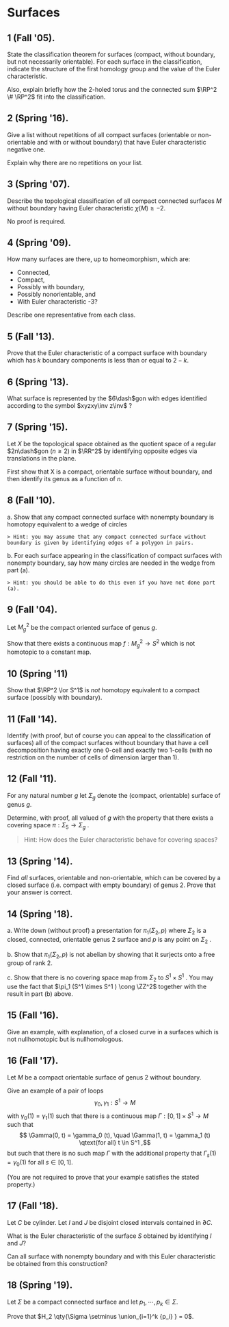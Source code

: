 # Surfaces

## 1 (Fall '05). 
State the classification theorem for surfaces (compact, without boundary, but not necessarily orientable). 
For each surface in the classification, indicate the structure of the first homology group and the value of the Euler characteristic. 

Also, explain briefly how the 2-holed torus and the connected sum $\RP^2 \# \RP^2$ fit into the classification.

## 2 (Spring '16). 
Give a list without repetitions of all compact surfaces (orientable or non-orientable and with or without boundary) that have Euler characteristic negative one. 

Explain why there are no repetitions on your list.

## 3 (Spring '07). 
Describe the topological classification of all compact connected surfaces $M$ without boundary having Euler characteristic $\chi(M )\geq -2$. 

No proof is required.

## 4 (Spring '09). 
How many surfaces are there, up to homeomorphism, which are: 

- Connected, 
- Compact, 
- Possibly with boundary, 
- Possibly nonorientable, and 
- With Euler characteristic -3? 

Describe one representative from each class.

## 5 (Fall '13). 
Prove that the Euler characteristic of a compact surface with boundary which has $k$ boundary components is less than or equal to $2 - k$.

## 6 (Spring '13). 
What surface is represented by the $6\dash$gon with edges identified according to the symbol $xyzxy\inv z\inv$ ?

## 7 (Spring '15). 
Let $X$ be the topological space obtained as the quotient space of a regular $2n\dash$gon ($n \geq 2$) in $\RR^2$ by identifying opposite edges via translations in the plane. 

First show that X is a compact, orientable surface without boundary, and then identify its genus as a function of $n$.

## 8 (Fall '10).
a.  Show that any compact connected surface with nonempty boundary is homotopy equivalent to a wedge of circles 

    > Hint: you may assume that any compact connected surface without boundary is given by identifying edges of a polygon in pairs.

b.  For each surface appearing in the classification of compact surfaces with nonempty boundary, say how many circles are needed in the wedge from part (a). 

    > Hint: you should be able to do this even if you have not done part (a).

## 9 (Fall '04). 
Let $M_g^2$ be the compact oriented surface of genus $g$. 

Show that there exists a continuous map $f : M_g^2 \to S^2$ which is not homotopic to a constant map.

## 10 (Spring '11) 
Show that $\RP^2 \lor S^1$ is *not* homotopy equivalent to a compact surface (possibly with boundary).

## 11 (Fall '14). 
Identify (with proof, but of course you can appeal to the classification of surfaces) all of the compact surfaces without boundary that have a cell decomposition having exactly one 0-cell and exactly two 1-cells (with no restriction on the number of cells of dimension larger than 1).

## 12 (Fall '11). 
For any natural number $g$ let $\Sigma_g$ denote the (compact, orientable) surface of genus $g$. 

Determine, with proof, all valued of $g$ with the property that there exists a covering space $\pi : \Sigma_5 \to \Sigma_g$ . 

> Hint: How does the Euler characteristic behave for covering spaces?

## 13 (Spring '14). 
Find *all* surfaces, orientable and non-orientable, which can be covered by a closed surface (i.e. compact with empty boundary) of genus 2. 
Prove that your answer is correct.

## 14 (Spring '18).
a. Write down (without proof) a presentation for $\pi_1 (\Sigma_2 , p)$ where $\Sigma_2$ is a closed, connected, orientable genus 2 surface and $p$ is any point on $\Sigma_2$ .

b.  Show that $\pi_1 (\Sigma_2 , p)$ is not abelian by showing that it surjects onto a free group of rank 2.

c.  Show that there is no covering space map from $\Sigma_2$ to $S^1 \times S^1$ . 
    You may use the fact that $\pi_1 (S^1 \times S^1 ) \cong \ZZ^2$ together with the result in part (b) above.

## 15 (Fall '16). 
Give an example, with explanation, of a closed curve in a surfaces which is not nullhomotopic but is nullhomologous.

## 16 (Fall '17). 
Let $M$ be a compact orientable surface of genus $2$ without boundary. 

Give an example of a pair of loops $$\gamma_0 , \gamma_1 : S^1 \to M$$ with $\gamma_0 (1) = \gamma_1 (1)$ such that there is a continuous map $\Gamma: [0, 1] \times S^1 \to M$ such that 
$$
\Gamma(0, t) = \gamma_0 (t), \quad \Gamma(1, t) = \gamma_1 (t) \qtext{for all} t \in S^1
,$$ 
but such that there is no such map $\Gamma$ with the additional property that $\Gamma_s (1) = \gamma_0 (1)$ for all $s \in [0, 1]$.

(You are not required to prove that your example satisfies the stated property.)

## 17 (Fall '18). 
Let $C$ be cylinder. 
Let $I$ and $J$ be disjoint closed intervals contained in $\partial C$. 

What is the Euler characteristic of the surface $S$ obtained by identifying $I$ and $J$? 

Can all surface with nonempty boundary and with this Euler characteristic be obtained from this construction?

## 18 (Spring '19). 
Let $\Sigma$ be a compact connected surface and let  $p_1, \cdots , p_k \in \Sigma$.

Prove that $H_2 \qty{\Sigma \setminus \union_{i=1}^k {p_i} } = 0$.


